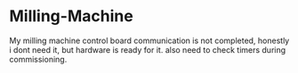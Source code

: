 # Milling-Machine
My milling machine control board
communication is not completed, honestly i dont need it, but hardware is ready for it. 
also need to check timers during commissioning.
